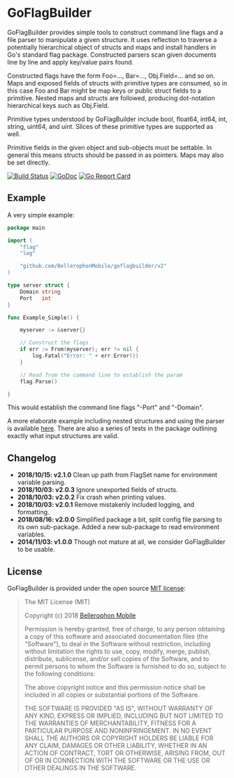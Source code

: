 GoFlagBuilder
============

GoFlagBuilder provides simple tools to construct command line flags
and a file parser to manipulate a given structure.  It uses reflection
to traverse a potentially hierarchical object of structs and maps and
install handlers in Go's standard flag package.  Constructed parsers
scan given documents line by line and apply key/value pairs found.

Constructed flags have the form Foo=..., Bar=..., Obj.Field=... and so
on.  Maps and exposed fields of structs with primitive types are
consumed, so in this case Foo and Bar might be map keys or public
struct fields to a primitive.  Nested maps and structs are followed,
producing dot-notation hierarchical keys such as Obj.Field.

Primitive types understood by GoFlagBuilder include bool, float64,
int64, int, string, uint64, and uint. Slices of these primitive types
are supported as well.

Primitive fields in the given object and sub-objects must be settable.
In general this means structs should be passed in as pointers.  Maps
may also be set directly.

[![Build Status](https://travis-ci.org/BellerophonMobile/goflagbuilder.svg?branch=master)](https://travis-ci.org/BellerophonMobile/goflagbuilder)
[![GoDoc](https://godoc.org/github.com/BellerophonMobile/goflagbuilder?status.svg)](https://godoc.org/github.com/BellerophonMobile/goflagbuilder)
[![Go Report Card](https://goreportcard.com/badge/github.com/BellerophonMobile/goflagbuilder)](https://goreportcard.com/report/github.com/BellerophonMobile/goflagbuilder)

## Example

A very simple example:

```go
package main

import (
	"flag"
	"log"

	"github.com/BellerophonMobile/goflagbuilder/v2"
)

type server struct {
	Domain string
	Port   int
}

func Example_Simple() {

	myserver := &server{}

	// Construct the flags
	if err := From(myserver); err != nil {
		log.Fatal("Error: " + err.Error())
	}

	// Read from the command line to establish the param
	flag.Parse()

}
```

This would establish the command line flags "-Port" and "-Domain".

A more elaborate example including nested structures and using the parser is
available
[here](https://github.com/BellerophonMobile/goflagbuilder/blob/master/doc_extended_test.go).
There are also a series of tests in the package outlining exactly what input
structures are valid.


## Changelog

 * **2018/10/15: v2.1.0** Clean up path from FlagSet name for environment
                          variable parsing.
 * **2018/10/03: v2.0.3** Ignore unexported fields of structs.
 * **2018/10/03: v2.0.2** Fix crash when printing values.
 * **2018/10/03: v2.0.1** Remove mistakenly included logging, and formatting.
 * **2018/08/16: v2.0.0** Simplified package a bit, split config file
   parsing to its own sub-package. Added a new sub-package to read
   environment variables.
 * **2014/11/03: v1.0.0** Though not mature at all, we consider
   GoFlagBuilder to be usable.

## License

GoFlagBuilder is provided under the open source
[MIT license](http://opensource.org/licenses/MIT):

> The MIT License (MIT)
>
> Copyright (c) 2018 [Bellerophon Mobile](http://bellerophonmobile.com/)
>
>
> Permission is hereby granted, free of charge, to any person
> obtaining a copy of this software and associated documentation files
> (the "Software"), to deal in the Software without restriction,
> including without limitation the rights to use, copy, modify, merge,
> publish, distribute, sublicense, and/or sell copies of the Software,
> and to permit persons to whom the Software is furnished to do so,
> subject to the following conditions:
>
> The above copyright notice and this permission notice shall be
> included in all copies or substantial portions of the Software.
>
> THE SOFTWARE IS PROVIDED "AS IS", WITHOUT WARRANTY OF ANY KIND,
> EXPRESS OR IMPLIED, INCLUDING BUT NOT LIMITED TO THE WARRANTIES OF
> MERCHANTABILITY, FITNESS FOR A PARTICULAR PURPOSE AND
> NONINFRINGEMENT. IN NO EVENT SHALL THE AUTHORS OR COPYRIGHT HOLDERS
> BE LIABLE FOR ANY CLAIM, DAMAGES OR OTHER LIABILITY, WHETHER IN AN
> ACTION OF CONTRACT, TORT OR OTHERWISE, ARISING FROM, OUT OF OR IN
> CONNECTION WITH THE SOFTWARE OR THE USE OR OTHER DEALINGS IN THE
> SOFTWARE.
